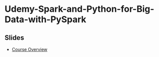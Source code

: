 # Udemy-Spark-and-Python-for-Big-Data-with-PySpark

## Slides
- [Course Overview](https://docs.google.com/presentation/d/1pRsyibkbWbfWiKRh4hVgxUZlZ6wLKQLkxbUwkIvnauc/edit#slide=id.p)

